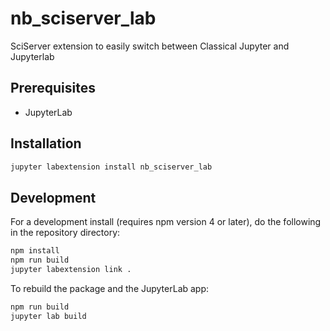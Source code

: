 # nb_sciserver_lab

SciServer extension to easily switch between Classical Jupyter and Jupyterlab


## Prerequisites

* JupyterLab

## Installation

```bash
jupyter labextension install nb_sciserver_lab
```

## Development

For a development install (requires npm version 4 or later), do the following in the repository directory:

```bash
npm install
npm run build
jupyter labextension link .
```

To rebuild the package and the JupyterLab app:

```bash
npm run build
jupyter lab build
```

